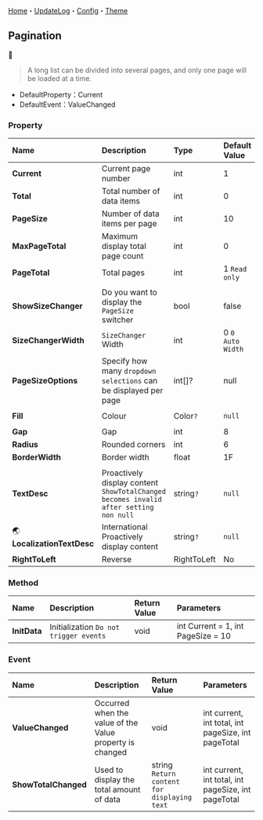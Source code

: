 ﻿[Home](../Home.md)・[UpdateLog](../UpdateLog.md)・[Config](../Config.md)・[Theme](../Theme.md)

## Pagination
👚

> A long list can be divided into several pages, and only one page will be loaded at a time.

- DefaultProperty：Current
- DefaultEvent：ValueChanged

### Property

Name | Description | Type | Default Value |
:--|:--|:--|:--|
**Current** | Current page number | int | 1 |
**Total** | Total number of data items | int | 0 |
**PageSize** | Number of data items per page | int | 10 |
**MaxPageTotal** | Maximum display total page count | int | 0 |
**PageTotal** | Total pages | int | 1 `Read only` |
||||
**ShowSizeChanger** | Do you want to display the `PageSize` switcher | bool | false |
**SizeChangerWidth** | `SizeChanger` Width | int | 0 `0 Auto Width` |
**PageSizeOptions** | Specify how many `dropdown selections` can be displayed per page | int[]? | null |
||||
**Fill** | Colour | Color`?` | `null` |
||||
**Gap** | Gap | int | 8 |
**Radius** | Rounded corners | int | 6 |
**BorderWidth** | Border width | float | 1F |
||||
**TextDesc** | Proactively display content `ShowTotalChanged becomes invalid after setting non null` | string`?` | `null` |
🌏 **LocalizationTextDesc** | International Proactively display content | string`?` | `null` |
**RightToLeft** | Reverse | RightToLeft | No |

### Method

Name | Description | Return Value | Parameters |
:--|:--|:--|:--|
**InitData** | Initialization `Do not trigger events` | void | int Current = 1, int PageSize = 10 |

### Event

Name | Description | Return Value | Parameters |
:--|:--|:--|:--|
**ValueChanged** | Occurred when the value of the Value property is changed | void | int current, int total, int pageSize, int pageTotal |
**ShowTotalChanged** | Used to display the total amount of data | string `Return content for displaying text` | int current, int total, int pageSize, int pageTotal |
